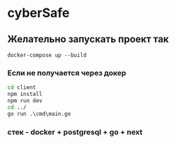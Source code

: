 # cyberSafe

## Желательно запускать проект так
```
docker-compose up --build
```

### Если не получается через докер
```cmd
cd client
npm install
npm run dev
cd ../
go run .\cmd\main.go
```


### стек - docker + postgresql + go + next